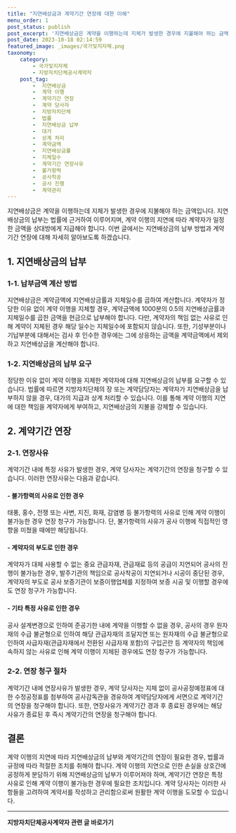 ```yaml
---
title: "지연배상금과 계약기간 연장에 대한 이해"
menu_order: 1
post_status: publish
post_excerpt: '지연배상금은 계약을 이행하는데 지체가 발생한 경우에 지불해야 하는 금액입니다. 지연배상금의 납부는 법률에 근거하여 이루어지며, 계약 이행의 지연에 따라 계약자가 일정한 금액을 상대방에게 지급해야 합니다. 이번 글에서는 지연배상금의 납부 방법과 계약기간 연장에 대해 자세히 알아보도록 하겠습니다.'
post_date: 2023-10-18 02:14:59
featured_image: _images/국가및지자체.png
taxonomy:
    category:
        - 국가및지자체
        - 지방자치단체공사계약자
    post_tag:
        -  지연배상금
        -  계약 이행
        -  계약기간 연장
        -  계약 당사자
        -  지방자치단체
        -  법률
        -  지연배상금 납부
        -  대가
        -  상계 처리
        -  계약금액
        -  지연배상금률
        -  지체일수
        -  계약기간 연장사유
        -  불가항력
        -  공사착공
        -  공사 진행
        -  계약관리
---
```



지연배상금은 계약을 이행하는데 지체가 발생한 경우에 지불해야 하는 금액입니다. 지연배상금의 납부는 법률에 근거하여 이루어지며, 계약 이행의 지연에 따라 계약자가 일정한 금액을 상대방에게 지급해야 합니다. 이번 글에서는 지연배상금의 납부 방법과 계약기간 연장에 대해 자세히 알아보도록 하겠습니다.

## 1. 지연배상금의 납부

### 1-1. 납부금액 계산 방법

지연배상금은 계약금액에 지연배상금률과 지체일수를 곱하여 계산합니다. 계약자가 정당한 이유 없이 계약 이행을 지체할 경우, 계약금액에 1000분의 0.5의 지연배상금률과 지체일수를 곱한 금액을 현금으로 납부해야 합니다. 다만, 계약자의 책임 없는 사유로 인해 계약이 지체된 경우 해당 일수는 지체일수에 포함되지 않습니다. 또한, 기성부분이나 기납부분에 대해서는 검사 후 인수한 경우에는 그에 상응하는 금액을 계약금액에서 제외하고 지연배상금을 계산해야 합니다.

### 1-2. 지연배상금의 납부 요구

정당한 이유 없이 계약 이행을 지체한 계약자에 대해 지연배상금의 납부를 요구할 수 있습니다. 법률에 따르면 지방자치단체의 장 또는 계약담당자는 계약자가 지연배상금을 납부하지 않을 경우, 대가의 지급과 상계 처리할 수 있습니다. 이를 통해 계약 이행의 지연에 대한 책임을 계약자에게 부여하고, 지연배상금의 지불을 강제할 수 있습니다.

## 2. 계약기간 연장

### 2-1. 연장사유

계약기간 내에 특정 사유가 발생한 경우, 계약 당사자는 계약기간의 연장을 청구할 수 있습니다. 이러한 연장사유는 다음과 같습니다.

#### - 불가항력의 사유로 인한 경우

태풍, 홍수, 전쟁 또는 사변, 지진, 화재, 감염병 등 불가항력의 사유로 인해 계약 이행이 불가능한 경우 연장 청구가 가능합니다. 단, 불가항력의 사유가 공사 이행에 직접적인 영향을 미쳤을 때에만 해당됩니다.

#### - 계약자의 부도로 인한 경우

계약자가 대체 사용할 수 없는 중요 관급자재, 관급재료 등의 공급이 지연되어 공사의 진행이 불가능한 경우, 발주기관의 책임으로 공사착공이 지연되거나 시공이 중단된 경우, 계약자의 부도로 공사 보증기관이 보증이행업체를 지정하여 보증 시공 및 이행할 경우에도 연장 청구가 가능합니다.

#### - 기타 특정 사유로 인한 경우

공사 설계변경으로 인하여 준공기한 내에 계약을 이행할 수 없을 경우, 공사의 경우 원자재의 수급 불균형으로 인하여 해당 관급자재의 조달지연 또는 원자재의 수급 불균형으로 인하여 사급자재(관급자재에서 전환된 사급자재 포함)의 구입곤란 등 계약자의 책임에 속하지 않는 사유로 인해 계약 이행이 지체된 경우에도 연장 청구가 가능합니다.

### 2-2. 연장 청구 절차

계약기간 내에 연장사유가 발생한 경우, 계약 당사자는 지체 없이 공사공정예정표에 대한 수정공정표를 첨부하여 공사감독관을 경유하여 계약담당자에게 서면으로 계약기간의 연장을 청구해야 합니다. 또한, 연장사유가 계약기간 경과 후 종료된 경우에는 해당 사유가 종료된 후 즉시 계약기간의 연장을 청구해야 합니다.

## 결론

계약 이행의 지연에 따라 지연배상금의 납부와 계약기간의 연장이 필요한 경우, 법률과 규정에 따라 적절한 조치를 취해야 합니다. 계약 이행의 지연으로 인한 손실을 상호간에 공정하게 분담하기 위해 지연배상금의 납부가 이루어져야 하며, 계약기간 연장은 특정 사유로 인해 계약 이행이 불가능한 경우에 필요한 조치입니다. 계약 당사자는 이러한 사항들을 고려하여 계약서를 작성하고 관리함으로써 원활한 계약 이행을 도모할 수 있습니다.
<!-- wp:separator -->
<hr class="wp-block-separator has-alpha-channel-opacity"/>
<!-- /wp:separator -->

<!-- wp:group {"backgroundColor":"base","layout":{"type":"constrained"}} -->
<div class="wp-block-group has-base-background-color has-background"><!-- wp:paragraph {"align":"center","fontSize":"medium"} -->
<p class="has-text-align-center has-large-font-size"><strong>지방자치단체공사계약자 관련 글 바로가기</strong></p>
<!-- /wp:paragraph -->


<!-- wp:latest-posts
{"categories":[{"id":7140,"count":19,"description":"","link":"https://uknowlaw.com/category/%ec%a7%80%eb%b0%a9%ec%9e%90%ec%b9%98%eb%8b%a8%ec%b2%b4%ea%b3%b5%ec%82%ac%ea%b3%84%ec%95%bd%ec%9e%90/","name":"지방자치단체공사계약자","slug":"지방자치단체공사계약자","taxonomy":"category","parent":0,"meta":[],"_links":{"self":[{"href":"https://uknowlaw.com/wp-json/wp/v2/categories/7140"}],"collection":[{"href":"https://uknowlaw.com/wp-json/wp/v2/categories"}],"about":[{"href":"https://uknowlaw.com/wp-json/wp/v2/taxonomies/category"}],"wp:post_type":[{"href":"https://uknowlaw.com/wp-json/wp/v2/posts?categories=7140"}],"curies":[{"name":"wp","href":"https://api.w.org/{rel}","templated":true}]}}],"postsToShow":100,"excerptLength":28,"postLayout":"grid","columns":2,"featuredImageAlign":"left","featuredImageSizeSlug":"large","fontSize":"small"} /--></div>
<!-- /wp:group -->